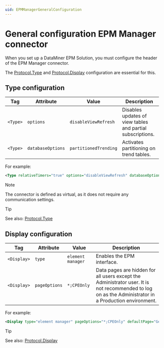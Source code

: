 ```yaml
---
uid: EPMManagerGeneralConfiguration
---
```


# General configuration EPM Manager connector

When you set up a DataMiner EPM Solution, you must configure the header of the EPM Manager connector.

The [Protocol.Type](#type-configuration) and [Protocol.Display](#display-configuration) configuration are essential for this.

## Type configuration

| Tag      | Attribute         | Value                 | Description                                                |
|----------|-------------------|-----------------------|------------------------------------------------------------|
| `<Type>` | `options`         | `disableViewRefresh`  | Disables updates of view tables and partial subscriptions. |
| `<Type>` | `databaseOptions` | `partitionedTrending` | Activates partitioning on trend tables.                    |

For example:

```xml
<Type relativeTimers="true" options="disableViewRefresh" databaseOptions="partitionedTrending">virtual</Type>
```

> [!NOTE]
> The connector is defined as virtual, as it does not require any communication settings.

> [!TIP]
> See also: [Protocol.Type](xref:Protocol.Type)

## Display configuration

| Tag         | Attribute     | Value             | Description                                        |
|-------------|---------------|-------------------|----------------------------------------------------|
| `<Display>` | `type`        | `element manager` | Enables the EPM interface.                         |
| `<Display>` | `pageOptions` | `*;CPEOnly`       | Data pages are hidden for all users except the Administrator user. It is not recommended to log on as the Administrator in a Production environment. |

For example:

```xml
<Display type="element manager" pageOptions="*;CPEOnly" defaultPage="General" pageOrder="General" wideColumnPages="">
```

> [!TIP]
> See also: [Protocol.Display](xref:Protocol.Display)

